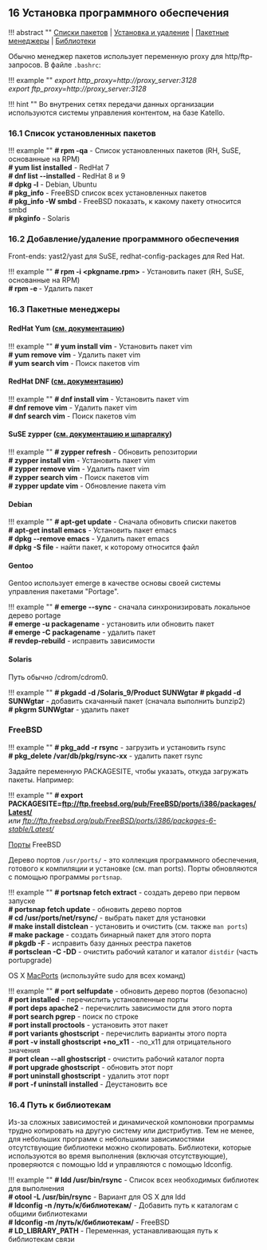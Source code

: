 ## 16 Установка программного обеспечения

!!! abstract ""
    [Списки пакетов](#161-список-установленных-пакетов) | [Установка и удаление](#162-добавлениеудаление-программного-обеспечения) | [Пакетные менеджеры](#163-пакетные-менеджеры) | [Библиотеки](#164-путь-к-библиотекам)

Обычно менеджер пакетов использует переменную proxy для http/ftp-запросов. В файле `.bashrc`:

!!! example ""
    *export http_proxy=http://proxy_server:3128*  
    *export ftp_proxy=http://proxy_server:3128*  

!!! hint ""
    Во внутрених сетях передачи данных организации используются системы управления контентом, на базе Katello.

### 16.1 Список установленных пакетов

!!! example ""
    **# rpm -qa**                            - Список установленных пакетов (RH, SuSE, основанные на RPM)  
    **# yum list installed**                 - RedHat 7  
    **# dnf list --installed**               - RedHat 8 и 9  
    **# dpkg -l**                            - Debian, Ubuntu  
    **# pkg_info**                           - FreeBSD список всех установленных пакетов  
    **# pkg_info -W smbd**                   - FreeBSD показать, к какому пакету относится smbd  
    **# pkginfo**                            - Solaris  

### 16.2 Добавление/удаление программного обеспечения

Front-ends: yast2/yast для SuSE, redhat-config-packages для Red Hat.

!!! example ""
    **# rpm -i <pkgname.rpm>**                  - Установить пакет (RH, SuSE, основанные на RPM)  
    **# rpm -e <pkgname>**                      - Удалить пакет  

### 16.3 Пакетные менеджеры

#### RedHat Yum ([см. документацию](https://access.redhat.com/documentation/en-us/red_hat_enterprise_linux/7/html/system_administrators_guide/ch-yum))

!!! example ""
    **# yum install vim**                 - Установить пакет vim  
    **# yum remove vim**                  - Удалить пакет vim  
    **# yum search vim**                  - Поиск пакетов vim  

#### RedHat DNF ([см. документацию](https://access.redhat.com/documentation/en-us/red_hat_enterprise_linux/9/html/managing_software_with_the_dnf_tool/index))

!!! example ""
    **# dnf install vim**                 - Установить пакет vim  
    **# dnf remove vim**                  - Удалить пакет vim  
    **# dnf search vim**                  - Поиск пакетов vim  

#### SuSE zypper ([см. документацию и шпаргалку](http://en.opensuse.org/SDB:Zypper_usage))

!!! example ""
    **# zypper refresh**                     - Обновить репозитории  
    **# zypper install vim**                 - Установить пакет vim  
    **# zypper remove vim**                  - Удалить пакет vim  
    **# zypper search vim**                  - Поиск пакетов vim  
    **# zypper update vim**                  - Обновление пакета vim  

#### Debian

!!! example ""
    **# apt-get update**                     - Сначала обновить списки пакетов  
    **# apt-get install emacs**              - Установить пакет emacs  
    **# dpkg --remove emacs**                - Удалить пакет emacs  
    **# dpkg -S file**                       - найти пакет, к которому относится файл  

#### Gentoo

Gentoo использует emerge в качестве основы своей системы управления пакетами "Portage".

!!! example ""
    **# emerge --sync**                      - сначала синхронизировать локальное дерево portage  
    **# emerge -u packagename**              - установить или обновить пакет  
    **# emerge -C packagename**              - удалить пакет  
    **# revdep-rebuild**                     - исправить зависимости  

#### Solaris

Путь <cdrom> обычно /cdrom/cdrom0.

!!! example ""
    **# pkgadd -d <cdrom>/Solaris_9/Product SUNWgtar**
    **# pkgadd -d SUNWgtar**                 - добавить скачанный пакет (сначала выполнить bunzip2)  
    **# pkgrm SUNWgtar**                     - удалить пакет  

### FreeBSD

!!! example ""
    **# pkg_add -r rsync**                   - загрузить и установить rsync  
    **# pkg_delete /var/db/pkg/rsync-xx**    - удалить пакет rsync  

Задайте переменную PACKAGESITE, чтобы указать, откуда загружать пакеты. Например:

!!! example ""
    **# export PACKAGESITE=ftp://ftp.freebsd.org/pub/FreeBSD/ports/i386/packages/Latest/**  
     *или ftp://ftp.freebsd.org/pub/FreeBSD/ports/i386/packages-6-stable/Latest/*  

[Порты](http://www.freebsd.org/handbook/ports.html) FreeBSD

Дерево портов `/usr/ports/` - это коллекция программного обеспечения, готового к компиляции и установке (см. man ports). Порты обновляются с помощью программы `portsnap`.

!!! example ""
    **# portsnap fetch extract**             - создать дерево при первом запуске  
    **# portsnap fetch update**              - обновить дерево портов  
    **# cd /usr/ports/net/rsync/**           - выбрать пакет для установки  
    **# make install distclean**             - установить и очистить (см. также `man ports`)  
    **# make package**                       - создать бинарный пакет для этого порта  
    **# pkgdb -F**                           - исправить базу данных реестра пакетов  
    **# portsclean -C -DD**                  - очистить рабочий каталог и каталог `distdir` (часть portupgrade)  

OS X [MacPorts](http://guide.macports.org/) (используйте sudo для всех команд)

!!! example ""
    **# port selfupdate**                      - обновить дерево портов (безопасно)  
    **# port installed**                       - перечислить установленные порты  
    **# port deps apache2**                    - перечислить зависимости для этого порта  
    **# port search pgrep**                    - поиск по строке  
    **# port install proctools**               - установить этот пакет  
    **# port variants ghostscript**            - перечислить варианты этого порта  
    **# port -v install ghostscript +no_x11**  - -no_x11 для отрицательного значения  
    **# port clean --all ghostscript**         - очистить рабочий каталог порта  
    **# port upgrade ghostscript**             - обновить этот порт  
    **# port uninstall ghostscript**           - удалить этот порт  
    **# port -f uninstall installed**          - Деустановить все  

### 16.4 Путь к библиотекам

Из-за сложных зависимостей и динамической компоновки программы трудно копировать на другую систему или дистрибутив. Тем не менее, для небольших программ с небольшими зависимостями отсутствующие библиотеки можно скопировать. Библиотеки, которые используются во время выполнения (включая отсутствующие), проверяются с помощью ldd и управляются с помощью ldconfig.

!!! example ""
    **# ldd /usr/bin/rsync**                  - Список всех необходимых библиотек для выполнения  
    **# otool -L /usr/bin/rsync**             - Вариант для OS X для ldd  
    **# ldconfig -n /путь/к/библиотекам/**    - Добавить путь к каталогам с общими библиотеками  
    **# ldconfig -m /путь/к/библиотекам/**    - FreeBSD  
    **# LD_LIBRARY_PATH**                     - Переменная, устанавливающая путь к библиотекам связи  
